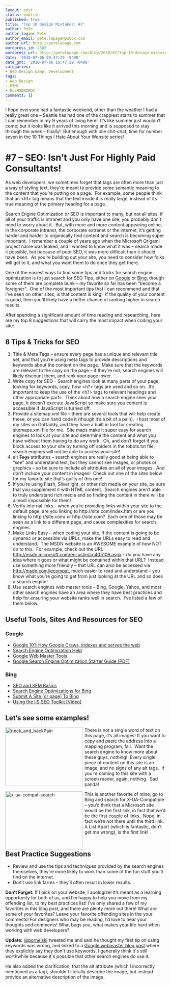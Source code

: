 ```yaml
---
layout: post
status: publish
published: true
title: 'Top 10 Design Mistakes: #7'
author: Pete
author_login: Pete
author_email: pete.lepage@pobox.com
author_url: http://petelepage.com
wordpress_id: 2383
wordpress_url: http://petelepage.com/blog/2010/07/top-10-design-mistakes-7/
date: '2010-07-06 09:47:29 -0400'
date_gmt: '2010-07-06 16:47:29 -0400'
categories:
- Web Design &amp; Development
tags:
- Web Design
- HTML
- ForMSDNIEDC
comments: []
---
```

<p>I hope everyone had a fantastic weekend, other than the weather I had a really great one – Seattle has had one of the crappiest starts to summer that I can remember in my 9 years of living here!&#160; It’s like summer just wouldn’t come; but it looks like it arrived this morning and is supposed to stay through the week – finally!&#160; But enough with idle chit-chat, time for number seven in the 10 Things I Hate About Your Website series!</p>
<h1>#7 – SEO: Isn’t Just For Highly Paid Consultants!</h1>
<p>As web developers, we sometimes forget that tags are often more than just a way of styling text, they’re meant to provide some semantic meaning to the content that you’re putting on a page.&#160; For example, some people think that an &lt;h1&gt; tag means that the text inside it is really large, instead of its true meaning of the primary heading for a page.</p>
<p>Search Engine Optimization or SEO is important to many, but not all sites, if all of your traffic is intranet and you only have one site, you probably don’t need to worry about it.&#160; But, with more and more content appearing online, in the corporate intranet, the corporate extranet or the internet, it’s getting harder and harder to organically find content and search is becoming super important.&#160; I remember a couple of years ago when the Microsoft Origami project name was leaked, and I wanted to know what it was – search made it possible, but because of poor SEO, it was more difficult than it should have been.&#160; As you’re building out your site, you need to consider how folks will get to it, and what you want them to do once they get there.</p>
<p>One of the easiest ways to find some tips and tricks for search engine optimization is to just search for SEO Tips, either on <a href="http://www.google.com/search?q=seo+tips" target="_blank">Google</a> or <a href="http://www.bing.com/search?q=seo+tips" target="_blank">Bing</a>, though some of them are complete bunk – my favorite so far has been “become a foreigner”.&#160; One of the most important tips that I can recommend and that I’ve seen on other sites, is that content is king!&#160; If the quality of your content is good, then you’ll likely have a better chance of ranking higher in search results.</p>
<p>After spending a significant amount of time reading and researching, here are my top 8 suggestions that will carry the most impact when coding your site:</p>
<h2>8 Tips &amp; Tricks for SEO</h2>
<ol>
<li>Title &amp; Meta Tags – ensure every page has a unique and relevant title set, and that you’re using meta tags to provide descriptions and keywords about the content on the page.&#160; Make sure that the keywords are relevant to the copy on the page – if they’re not, search engines will likely discount them, and rank your page lower. </li>
<li>Write copy for SEO – Search engines look at many parts of your page, looking for keywords, copy, how &lt;h?&gt; tags are used and so on.&#160; It’s important to keep the use of the &lt;h?&gt; tags to relevant headings and other appropriate parts.&#160; Think about how a search engine sees your page, it doesn’t execute JavaScript so make sure you content is accessible if JavaScript is turned off. </li>
<li>Provide a sitemap.xml file – there are several tools that will help create these, or you can hand code it (though it’s a bit of a pain).&#160; I host most of my sites on GoDaddy, and they have a built in tool for creating sitemaps.xml file for me.&#160; Site maps make it super easy for search engines to look at your site and determine the content and what you have without them having to do any work.&#160; Oh, and don’t forget if you block access to your site by turning off spiders in the robots.txt file, search engines will not be able to access your site! </li>
<li>alt <strike>Tags</strike> attributes – search engines are really good at being able to “see” and understand text, but they cannot see images, or photos or graphics – so be sure to include alt attributes on all of your images.&#160; And don’t include your content in images!&#160; Check out one of the sites below for my favorite site that’s guilty of this one! </li>
<li>If you’re using Flash, Silverlight, or other rich media on your site, be sure that you supplement it with HTML content.&#160; Search engines aren’t able to truly understand rich media and so finding the content in there will be almost impossible for them! </li>
<li>Verify internal links – when you’re providing links within your site to the default page, are you linking to http://site.com/index.htm or are you linking to http://site.com/ or http://site.com?&#160; Each one of those may be seen as a link to a different page, and cause complexities for search engines. </li>
<li>Make Links Easy – when coding your site, if the content is going to be dynamic or accessible via URLs, make the URLs easy to read and understand.&#160; The MSDN website is an AWESOME example of how NOT do to this.&#160; For example, check out the URL <a title="http://msdn.microsoft.com/en-us/ie/cc405106.aspx" href="http://msdn.microsoft.com/en-us/ie/cc405106.aspx">http://msdn.microsoft.com/en-us/ie/cc405106.aspx</a> – do you have any idea where it goes or what might be contained within that URL?&#160; Instead use something more friendly – that URL can also be accessed via <a href="http://msdn.com/iecompat">http://msdn.com/iecompat</a>, much easier to read and understand – you know what you’re going to get from just looking at the URL and so does a search engine! </li>
<li>Use search engines web master tools – Bing, Google, Yahoo, and most other search engines have an area where they have best practices and help for ensuring your website ranks well in search.&#160; I’ve listed a few of them below. </li>
</ol>
<h2>Useful Tools, Sites And Resources for SEO</h2>
<h3>Google</h3>
<ul>
<li><a href="http://www.google.com/support/webmasters/bin/answer.py?answer=70897" target="_blank">Google 101: How Google Craws, indexes and serves the web</a> </li>
<li><a href="http://www.google.com/support/webmasters/bin/answer.py?hl=en&amp;answer=35291" target="_blank">Search Engine Optimization Help</a> </li>
<li><a href="https://www.google.com/webmasters/tools/home?hl=en" target="_blank">Google Web Master Tools</a> </li>
<li><a href="http://petelepage.com/blog/wp-content/uploads/2010/07/search-engine-optimization-starter-guide.pdf" target="_blank">Google Search Engine Optimization Starter Guide [PDF]</a> </li>
</ul>
<h3>Bing</h3>
<ul>
<li><a href="http://www.bing.com/toolbox/posts/archive/2009/12/01/seo-and-sem-basics.aspx" target="_blank">SEO and SEM Basics</a> </li>
<li><a href="http://www.bing.com/community/blogs/webmaster/archive/2009/09/03/search-engine-optimization-for-bing.aspx" target="_blank">Search Engine Optimizations for Bing</a> </li>
<li><a href="http://www.bing.com/webmaster/SubmitSitePage.aspx" target="_blank">Submit A Site [or page] To Bing</a> </li>
<li><a href="http://www.microsoft.com/video/en/us/details/876f924a-7abf-4f49-9da4-fd8ee1498168" target="_blank">Using the IIS SEO Toolkit [Video]</a> </li>
</ul>
<h2>Let’s see some examples!</h2>
<p><a href="http://petelepage.com/blog/wp-content/uploads/2010/07/neck_and_backPain.png"><img style="border-right-width: 0px; margin: 0px 5px 0px 0px; display: inline; border-top-width: 0px; border-bottom-width: 0px; border-left-width: 0px" class="wlDisabledImage" title="neck_and_backPain" border="0" alt="neck_and_backPain" align="left" src="http://petelepage.com/blog/wp-content/uploads/2010/07/neck_and_backPain_thumb.png" width="244" height="184" /></a>There is not a single word of text on this page, it’s all images! If you want to copy and paste the address into a mapping program, fail.&#160; Want the search engine to know more about these guys, nothing!&#160; Every single piece of content on this site is an image, and no signs of any alt tags.&#160; If you’re coming to this site with a screen reader, again, nothing.&#160; Sad panda!</p>
<p style="clear: left"><a href="http://petelepage.com/blog/wp-content/uploads/2010/07/xuacompatsearch.png"><img style="border-right-width: 0px; margin: 0px 5px 0px 0px; display: inline; border-top-width: 0px; border-bottom-width: 0px; border-left-width: 0px" class="wlDisabledImage" title="x-ua-compat-search" border="0" alt="x-ua-compat-search" align="left" src="http://petelepage.com/blog/wp-content/uploads/2010/07/xuacompatsearch_thumb.png" width="244" height="184" /></a> This is another favorite of mine, go to Bing and search for X-UA-Compatible – you’d think that a Microsoft site would be the first link, in fact that we’d be the first couple of links.&#160; Nope, in fact we’re not there until the third link.&#160; A List Apart (which is fantastic, don’t get me wrong), is the first link!</p>
<h2 style="clear: left">Best Practice Suggestions</h2>
<ul>
<li>
<div style="clear: left">Review and use the tips and techniques provided by the search engines themselves, they’re more likely to work than some of the fun stuff you’ll find on the internet.</div>
</li>
<li>
<div style="clear: left">Don’t use link farms – they’ll often result in lower results.</div>
</li>
</ul>
<p><strong>Don’t Forget:</strong> If I pick on your website, I apologize! It’s meant as a learning opportunity for both of us, and I’m happy to help you move from my offending list, to my best practices list! I’ve only shared a few of my favorites in this blog post, and there are plenty more out there! What are some of your favorites? Leave your favorite offending sites in the your comments! For designers who may be reading, I’d love to hear your thoughts and comments! What bugs you, what makes your life hard when working with web developers?</p>
<p><strong>Update:</strong> <a href="http://twitter.com/pornelski">@pornelski</a> tweeted me and said he thought my first tip on using keywords was wrong, and linked to a <a href="http://googlewebmastercentral.blogspot.com/2009/09/google-does-not-use-keywords-meta-tag.html">Google webmaster blog post</a> where they explicitly say they don't use keywords.  I generally think it's still worthwhile because it's possible that other search engines do use it.</p>
<p>He also added the clarification, that the alt attribute (which I incorrectly mentioned as a tag), shouldn't literally describe the image, but instead provide an alternative description of the image.</p>
